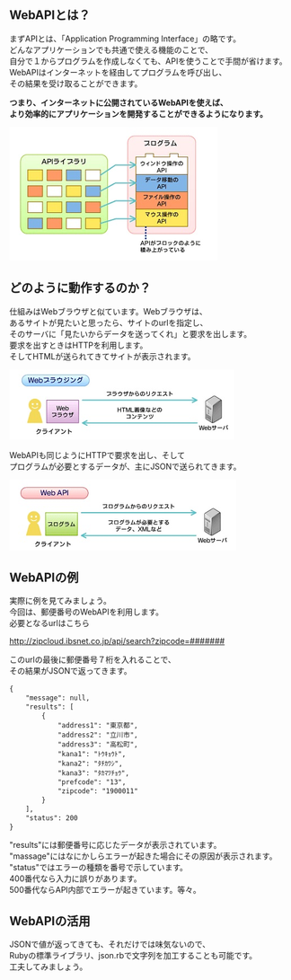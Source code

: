 ## WebAPIとは？  

まずAPIとは、「Application Programming Interface」の略です。  
どんなアプリケーションでも共通で使える機能のことで、  
自分で１からプログラムを作成しなくても、APIを使うことで手間が省けます。  
WebAPIはインターネットを経由してプログラムを呼び出し、  
その結果を受け取ることができます。  
  
**つまり、インターネットに公開されているWebAPIを使えば、**  
**より効率的にアプリケーションを開発することができるようになります。**  

![WebAPIとは](https://github.com/tamken999/worksample2/blob/master/APIとは.jpg)  
  
  
## どのように動作するのか？  
  
仕組みはWebブラウザと似ています。Webブラウザは、  
あるサイトが見たいと思ったら、サイトのurlを指定し、  
そのサーバに「見たいからデータを送ってくれ」と要求を出します。  
要求を出すときはHTTPを利用します。  
そしてHTMLが送られてきてサイトが表示されます。  

![Webブラウザ](https://github.com/tamken999/worksample2/blob/master/Webブラウザ.jpg)  

WebAPIも同じようにHTTPで要求を出し、そして  
プログラムが必要とするデータが、主にJSONで送られてきます。  
  
![WebAPI](https://github.com/tamken999/worksample2/blob/master/WebAPI.jpg)  
  
  
## WebAPIの例  

実際に例を見てみましょう。  
今回は、郵便番号のWebAPIを利用します。  
必要となるurlはこちら  
  
http://zipcloud.ibsnet.co.jp/api/search?zipcode=#######  
  
このurlの最後に郵便番号７桁を入れることで、  
その結果がJSONで返ってきます。  

    {
    	"message": null,
    	"results": [
    		{
    			"address1": "東京都",
    			"address2": "立川市",
    			"address3": "高松町",
    			"kana1": "ﾄｳｷｮｳﾄ",
    			"kana2": "ﾀﾁｶﾜｼ",
    			"kana3": "ﾀｶﾏﾂﾁｮｳ",
    			"prefcode": "13",
    			"zipcode": "1900011"
    		}
    	],
    	"status": 200
    }  
    
"results"には郵便番号に応じたデータが表示されています。  
"massage"にはなにかしらエラーが起きた場合にその原因が表示されます。  
"status"ではエラーの種類を番号で示しています。  
  400番代なら入力に誤りがあります。  
  500番代ならAPI内部でエラーが起きています。等々。  
  
  
## WebAPIの活用  
  
JSONで値が返ってきても、それだけでは味気ないので、  
Rubyの標準ライブラリ、json.rbで文字列を加工することも可能です。  
工夫してみましょう。